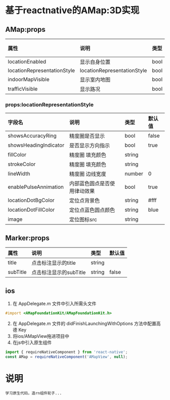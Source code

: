 # 基于reactnative的AMap:3D实现



## AMap:props

| 属性 | 说明 | 类型 | 默认值 
| :- | :- | :- |  :- | 
| locationEnabled | 显示自身位置 | bool | false
| locationRepresentationStyle | locationRepresentationStyle | bool | false
| indoorMapVisible | 显示室内地图 | bool | false
| trafficVisible | 显示路况 | bool | false

### props:locationRepresentationStyle

| 字段名 | 说明 | 类型 | 默认值 
| :- | :- | :- |  :- | 
| showsAccuracyRing | 精度圈是否显示 | bool | false
| showsHeadingIndicator | 是否显示方向指示 | bool | true
| fillColor | 精度圈 填充颜色 | string | 
| strokeColor | 精度圈 填充颜色 | string | 
| lineWidth | 精度圈 边线宽度 | number | 0
| enablePulseAnnimation | 内部蓝色圆点是否使用律动效果 | bool | true
| locationDotBgColor | 定位点背景色 | string | #fff
| locationDotFillColor | 定位点蓝色圆点颜色 | string | blue
| image | 定位图标src | string | 

## Marker:props

| 属性 | 说明 | 类型 | 默认值 
| :- | :- | :- |  :- | 
| title | 点击标注显示的title | string | 
| subTitle | 点击标注显示的subTitle | string | false


## ios

1. 在 AppDelegate.m 文件中引入所需头文件
```objective-c
#import <AMapFoundationKit/AMapFoundationKit.h>
```
2. 在 AppDelegate.m 文件的 didFinishLaunchingWithOptions 方法中配置高德 Key
3. 将ios/AMapView拖进项目中
4. 在js中引入原生组件
```javascript
import { requireNativeComponent } from 'react-native';
const AMap = requireNativeComponent('AMapView', null);
```


# 说明

    学习原生代码，造rn组件轮子...
